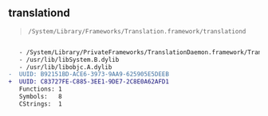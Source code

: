 ## translationd

> `/System/Library/Frameworks/Translation.framework/translationd`

```diff

   - /System/Library/PrivateFrameworks/TranslationDaemon.framework/TranslationDaemon
   - /usr/lib/libSystem.B.dylib
   - /usr/lib/libobjc.A.dylib
-  UUID: B92151BD-ACE6-3973-9AA9-625905E5DEEB
+  UUID: C83727FE-C885-3EE1-9DE7-2C8E0A62AFD1
   Functions: 1
   Symbols:   8
   CStrings:  1

```
